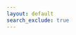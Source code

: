 ```yaml
---
layout: default
search_exclude: true
---  
```


<script>
// Make a GET request to the backend endpoint
fetch('http://localhost:8085/api/sort/speeds')
  .then(response => {
    // Check if the request was successful (status code 200)
    if (!response.ok) {
      throw new Error('Network response was not ok');
    }
    
    // Parse the JSON response
    return response.json();
  })
  .then(data => {
    // Access each item in the dictionary and store them as variables
    const bubbleSortSpeed = data.bubbleSort;
    const insertionSortSpeed = data.insertionSort;
    const mergeSortSpeed = data.mergeSort;
    const selectionSortSpeed = data.selectionSort;

    // Now you can use these variables as needed
    console.log('Bubble Sort Speed:', bubbleSortSpeed);
    console.log('Insertion Sort Speed:', insertionSortSpeed);
    console.log('Merge Sort Speed:', mergeSortSpeed);
    console.log('Selection Sort Speed:', selectionSortSpeed);
  })
  .catch(error => {
    console.error('Error fetching data:', error);
  });
</script>
